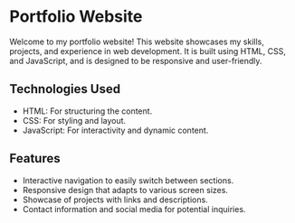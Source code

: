 # Portfolio Website

Welcome to my portfolio website! This website showcases my skills, projects, and experience in web development. It is built using HTML, CSS, and JavaScript, and is designed to be responsive and user-friendly.

## Technologies Used

- HTML: For structuring the content.
- CSS: For styling and layout.
- JavaScript: For interactivity and dynamic content.

## Features

- Interactive navigation to easily switch between sections.
- Responsive design that adapts to various screen sizes.
- Showcase of projects with links and descriptions.
- Contact information and social media for potential inquiries.

